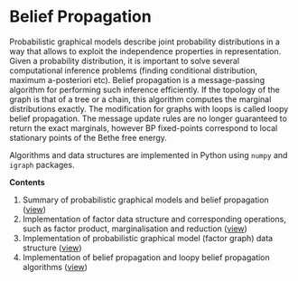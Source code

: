 # Belief Propagation

Probabilistic graphical models describe joint probability distributions in a way that allows to exploit the independence properties in representation. Given a probability distribution, it is important to solve several computational inference problems (finding conditional distribution, maximum a-posteriori etc). Belief propagation is a message-passing algorithm for performing such inference efficiently. If the topology of the graph is that of a tree or a chain, this algorithm computes the marginal distributions exactly. The modification for graphs with loops is called loopy belief propagation. The message update rules are no longer guaranteed to return the exact marginals, however BP fixed-points correspond to local stationary points of the Bethe free energy.

Algorithms and data structures are implemented in Python using ```numpy``` and ```igraph``` packages.


**Contents**

1. Summary of probabilistic graphical models and belief propagation
([view](https://nbviewer.jupyter.org/github/krashkov/Belief-Propagation/blob/master/1-SummaryPGMandBP.ipynb))
2. Implementation of factor data structure and corresponding operations, such as factor product, marginalisation and reduction
([view](https://nbviewer.jupyter.org/github/krashkov/Belief-Propagation/blob/master/2-ImplementationFactor.ipynb))
3. Implementation of probabilistic graphical model (factor graph) data structure
([view](https://nbviewer.jupyter.org/github/krashkov/Belief-Propagation/blob/master/3-ImplementationPGM.ipynb))
4. Implementation of belief propagation and loopy belief propagation algorithms
([view](https://nbviewer.jupyter.org/github/krashkov/Belief-Propagation/blob/master/4-ImplementationBP.ipynb))
